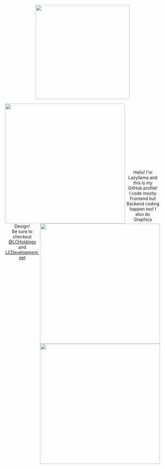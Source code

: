 
<p align="center">
  <a href="https://spotify-github-profile.vercel.app/api/view?uid=123simon4&redirect=true"><img src="https://spotify-github-profile.vercel.app/api/view?uid=123simon4&cover_image=true&theme=default&show_offline=true&background_color=121212&interchange=false&bar_color=25bee4&bar_color_cover=true" width="306" > </a>
</p>

<p>
  <a href="https://discord.com/users/754965470888722484"><img src="https://lanyard-profile-readme.vercel.app/api/754965470888722484?bg=121212" width="390" align="left"></a>
  <a href="#"><img src="https://github-readme-stats-sigma-five.vercel.app/api/top-langs/?username=lazylllama&layout=compact&theme=radical&border_radius=8&hide_border=true&bg_color=121212&title_color=ffffff&text_color=ffffff" align="right" width="390"></a>
  
  <br>
  <a href="#"><img src="https://github-readme-stats.vercel.app/api?username=lazylllama&show_icons=true&theme=transparent" align="right" width="390"></a>
</p>

<br><br><br><br><br><br><br><br><br><br>
<p align="center">
Hello! I'm Lazyllama and this is my GitHub profile! <br>
I code mostly Frontend but Backend coding happen too! I also do Graphics Design!<br>
Be sure to checkout <a href="https://github.com/lcholdings" target="_blank" rel="noreferrer">@LCHoldings</a> and <a href="https://lcdevelopment.net" target="_blank" rel="noreferrer">LCDevelopment.net</a>
